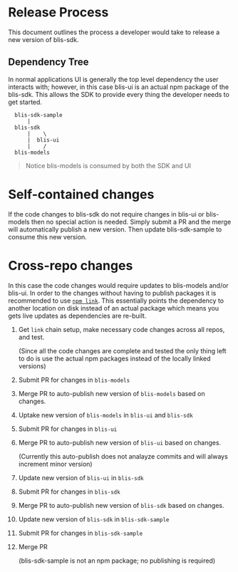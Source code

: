 # Release Process

This document outlines the process a developer would take to release a new version of blis-sdk.

## Dependency Tree

In normal applications UI is generally the top level dependency the user interacts with; however, in this case blis-ui is an actual npm package of the blis-sdk.  This allows the SDK to provide every thing the developer needs to get started.

```
  blis-sdk-sample
      |
  blis-sdk
      |    \
      |  blis-ui
      |    /
  blis-models
```

> Notice blis-models is consumed by both the SDK and UI

# Self-contained changes
If the code changes to blis-sdk do not require changes in blis-ui or blis-models then no special action is needed. Simply submit a PR and the merge will automatically publish a new version. Then update blis-sdk-sample to consume this new version.

# Cross-repo changes
In this case the code changes would require updates to blis-models and/or blis-ui.
In order to the changes without having to publish packages it is recommended to use [`npm link`](https://docs.npmjs.com/cli/link). This essentially points the dependency to another location on disk instead of an actual package which means you gets live updates as dependencies are re-built.

1. Get `link` chain setup, make necessary code changes across all repos, and test.

    (Since all the code changes are complete and tested the only thing left to do is use the actual npm packages instead of the locally linked versions)

2. Submit PR for changes in `blis-models`

3. Merge PR to auto-publish new version of `blis-models` based on changes.

4. Uptake new version of `blis-models` in `blis-ui` and `blis-sdk`

5. Submit PR for changes in `blis-ui`

6. Merge PR to auto-publish new version of `blis-ui` based on changes.

   (Currently this auto-publish does not analayze commits and will always increment minor version)

7. Update new version of `blis-ui` in `blis-sdk`

8. Submit PR for changes in `blis-sdk`

9. Merge PR to auto-publish new version of `blis-sdk` based on changes.

10. Update new version of `blis-sdk` in `blis-sdk-sample`

11. Submit PR for changes in `blis-sdk-sample`

12. Merge PR 

    (blis-sdk-sample is not an npm package; no publishing is required)



